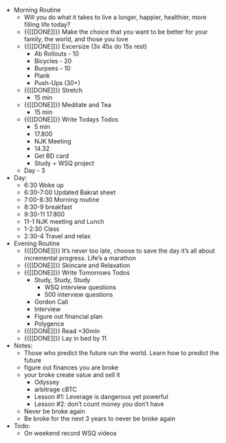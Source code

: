 - Morning Routine
    - Will you do what it takes to live a longer, happier, healthier, more filling life today?
    - {{[[DONE]]}} Make the choice that you want to be better for your family, the world, and those you love
    - {{[[DONE]]}} Excersize (3x 45s do 15s rest)
        - Ab Rollouts - 10
        - Bicycles  - 20
        - Burpees - 10
        - Plank 
        - Push-Ups (30+)
    - {{[[DONE]]}} Stretch
        - 15 min
    - {{[[DONE]]}} Meditate and Tea
        - 15 min
    - {{[[DONE]]}} Write Todays Todos
        - 5 min
        - 17.800
        - NJK Meeting
        - 14.32
        - Get BD card
        - Study + WSQ project
    - Day - 3
- Day:
    - 6:30 Woke up
    - 6:30-7:00 Updated Bakrat sheet
    - 7:00-8:30 Morning routine
    - 8:30-9 breakfast
    - 9:30-11 17.800
    - 11-1 NJK meeting and Lunch
    - 1-2:30 Class
    - 2:30-4 Travel and relax
- Evening Routine
    - {{[[DONE]]}} It’s never too late, choose to save the day it’s all about incremental progress. Life’s a marathon
    - {{[[DONE]]}} Skincare and Relaxation
    - {{[[DONE]]}} Write Tomorrows Todos
        - Study, Study, Study
            - WSQ interview questions
            - 500 interview questions
        - Gordon Call
        - Interview
        - Figure out financial plan
        - Polygence
    - {{[[DONE]]}} Read +30min
    - {{[[DONE]]}} Lay in bed by 11
- Notes:
    - Those who predict the future run the world. Learn how to predict the future
    - figure out finances you are broke
    - your broke create value and sell it
        - Odyssey
        - arbitrage cBTC
        - Lesson #1: Leverage is dangerous yet powerful
        - Lesson #2: don’t count money you don’t have
    - Never be broke again
    - Be broke for the next 3 years to never be broke again
- Todo:
    - On weekend record WSQ videos

